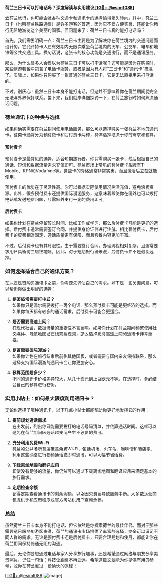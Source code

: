 **荷兰三日卡可以打电话吗？深度解读与实用建议[[TG💪+ @esim1088](https://t.me/s/esim1088)]**

去荷兰旅行，你可能会被各种交通卡和通讯卡的选择搞得晕头转向。其中，荷兰三日卡（也叫荷兰铁路通票）是许多游客的首选，因为它不仅方便实惠，还能让你畅行无阻地游览这个美丽的国家。但问题来了：荷兰三日卡真的能打电话吗？

首先，我们需要明确一点：荷兰三日卡主要是为了解决你在荷兰境内的交通问题而设计的。它允许持卡人在有效期内无限次乘坐荷兰境内的火车、公交车、电车和地铁等公共交通工具。换句话说，这张卡的核心功能是交通出行，而不是通讯服务。

那么，为什么很多人会误以为荷兰三日卡可以打电话呢？这可能是因为在购买时，某些旅游套餐中包含了电话卡服务，或者是因为有人将“三日卡”和“通讯卡”搞混了。实际上，如果你只购买了一张普通的荷兰三日卡，它是无法直接用来打电话的。

不过，别灰心！虽然三日卡本身不能打电话，但这并不意味着你在荷兰期间就完全无法与外界保持联系。接下来，我们就来详细探讨一下，在荷兰旅行时如何解决通话问题。

### 荷兰通讯卡的种类与选择

如果你确实需要在荷兰期间使用电话服务，那么可以选择购买一张荷兰本地的通讯卡。这类卡通常分为预付费卡和后付费卡两种，具体选择取决于你的需求和预算。

#### 预付费卡
预付费卡是最常见的选择，适合短期旅行者。你只需购买一张卡，然后根据自己的通话、短信和数据流量需求充值即可。荷兰市场上常见的预付费卡品牌有T-Mobile、KPN和Vodafone等。这些卡的价格通常非常实惠，而且激活后立刻就能使用。

预付费卡的优势在于灵活性高。你可以根据实际使用情况灵活充值，避免浪费资源。此外，很多预付费卡还提供国际漫游服务，这意味着即使你在国外也可以拨打电话或发送短信回国，只需额外支付一定的费用即可。

#### 后付费卡
如果你计划在荷兰停留较长时间，比如工作或学习，那么后付费卡可能是更好的选择。后付费卡通常需要签订合同，并提供身份证件进行注册。相比预付费卡，后付费卡的资费相对固定，通话质量更有保障，而且套餐内容更加丰富。

不过，后付费卡也有其局限性。由于需要签订合同，办理流程相对复杂，且通常要求用户具备荷兰居住地址。因此，对于短期旅行者来说，后付费卡并不是最佳选择。

### 如何选择适合自己的通讯方案？

在决定是否购买通讯卡之前，你需要先评估自己的需求。以下是一些关键问题，可以帮助你做出明智的选择：

1. **是否经常需要打电话？**  
   如果你只是偶尔需要拨打一两个电话，那么预付费卡可能是更经济的选择。而如果你每天都有较多的通话需求，后付费卡可能会更适合。

2. **是否需要高速上网？**  
   在现代社会，数据流量的重要性不言而喻。如果你计划在荷兰期间频繁使用社交媒体、导航地图或在线观看视频，那么选择支持高速上网的通讯卡非常重要。

3. **是否需要国际漫游？**  
   如果你计划在旅行结束后前往其他国家，或者需要与国内亲友保持联系，那么选择支持国际漫游的通讯卡会让你更加安心。

4. **预算范围是多少？**  
   不同的通讯卡价格差异较大，从几十欧元到上百欧元不等。在选择时，务必结合自己的预算进行权衡。

### 实用小贴士：如何最大限度利用通讯卡？

无论你选择了哪种通讯卡，以下几点小贴士都能帮助你更好地发挥它的作用：

1. **提前规划通话需求**  
   在出发前，列出你可能需要拨打的电话号码清单，并估算通话时间。这样可以避免在荷兰期间因通话超支而产生不必要的费用。

2. **充分利用免费Wi-Fi**  
   荷兰的公共场所普遍覆盖免费Wi-Fi，包括机场、火车站、咖啡馆和酒店等。利用这些网络进行视频通话或即时通讯，可以大幅节省话费。

3. **下载离线地图和翻译应用**  
   即使没有足够的流量，你仍然可以通过下载离线地图和翻译应用来满足基本的旅行需求。

4. **定期检查余额**  
   记得定期查看通讯卡的剩余余额，以免因欠费而导致服务中断。大多数运营商都提供手机应用程序或官方网站供用户查询余额。

### 总结

虽然荷兰三日卡本身不能打电话，但它依然是你探索荷兰的最佳伴侣。而对于那些需要通讯服务的游客来说，荷兰的通讯卡市场提供了丰富的选择，完全可以满足不同人群的需求。无论是预付费卡还是后付费卡，只要合理规划和使用，都能让你在荷兰期间保持畅通无阻的沟通。

最后，无论你是想通过电话与家人分享旅行趣事，还是希望通过网络与朋友分享美景照片，记住一句话：科技让距离不再遥远。希望这篇文章能为你提供有用的参考，祝你在荷兰度过一段愉快的旅程！

[[TG💪+ @esim1088](https://t.me/s/esim1088) ![Image](https://i.postimg.cc/4NQfJmqS/Snipaste-2025-05-13-00-14-12.png)]